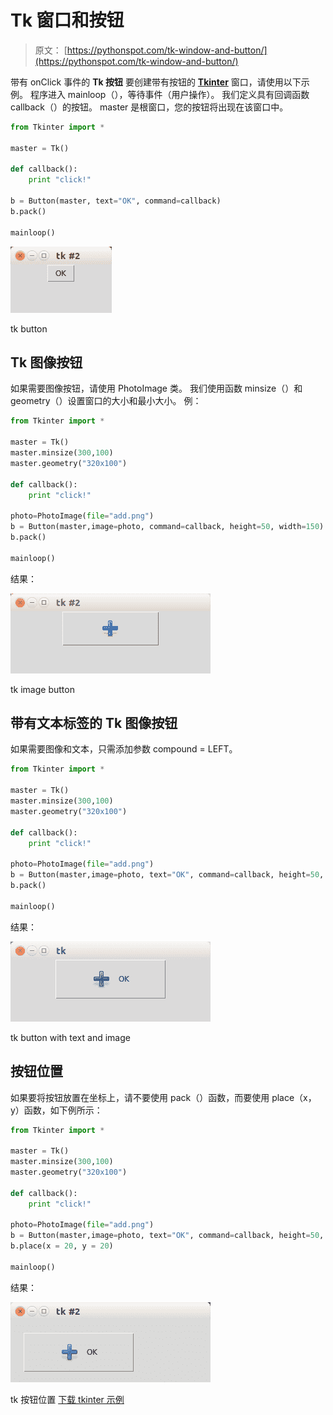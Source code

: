 # Tk 窗口和按钮

> 原文： [https://pythonspot.com/tk-window-and-button/](https://pythonspot.com/tk-window-and-button/)

带有 onClick 事件的 **Tk 按钮** 要创建带有按钮的 [**Tkinter**](https://pythonspot.com/tkinter/) 窗口，请使用以下示例。 程序进入 mainloop（），等待事件（用户操作）。 我们定义具有回调函数 callback（）的按钮。 master 是根窗口，您的按钮将出现在该窗口中。

```py
from Tkinter import *

master = Tk()

def callback():
    print "click!"

b = Button(master, text="OK", command=callback)
b.pack()

mainloop()

```

![tk button](img/b1fb57a653c6741ced779c294ca87447.jpg)

tk button

## Tk 图像按钮

如果需要图像按钮，请使用 PhotoImage 类。 我们使用函数 minsize（）和 geometry（）设置窗口的大小和最小大小。 例：

```py
from Tkinter import *

master = Tk()
master.minsize(300,100)
master.geometry("320x100")

def callback():
    print "click!"

photo=PhotoImage(file="add.png")
b = Button(master,image=photo, command=callback, height=50, width=150)
b.pack()

mainloop()

```

结果：

![tk image button](img/289712f8426bbfc6ceacdd22bbcff819.jpg)

tk image button

## 带有文本标签的 Tk 图像按钮

如果需要图像和文本，只需添加参数 compound = LEFT。

```py
from Tkinter import *

master = Tk()
master.minsize(300,100)
master.geometry("320x100")

def callback():
    print "click!"

photo=PhotoImage(file="add.png")
b = Button(master,image=photo, text="OK", command=callback, height=50, width=150, compound=LEFT)
b.pack()

mainloop()

```

结果：

![tk button with text and image](img/966f97e15792c89ebeb6f5f8942b0ee5.jpg)

tk button with text and image

## 按钮位置

如果要将按钮放置在坐标上，请不要使用 pack（）函数，而要使用 place（x，y）函数，如下例所示：

```py
from Tkinter import *

master = Tk()
master.minsize(300,100)
master.geometry("320x100")

def callback():
    print "click!"

photo=PhotoImage(file="add.png")
b = Button(master,image=photo, text="OK", command=callback, height=50, width=150, compound=LEFT)
b.place(x = 20, y = 20)

mainloop()

```

结果：

![tk button location](img/f8756b4a6882e933bfd6fc3f8f1fe1b6.jpg)

tk 按钮位置 [下载 tkinter 示例](/download-tkinter-examples)